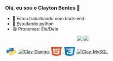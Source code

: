 ### Olá, eu sou o Clayton Bentes 👋

- 🔭 Estou trabalhando com back-end
- 🌱 Estudando python
- 😄 Pronomes: Ele/Dele

<div align="center">
  <a href="https://github.com/claytonbentes">
  <img height="180em" src="https://github-readme-stats.vercel.app/api?username=claytonbentes&show_icons=true&theme=tokyonight&include_all_commits=true&count_private=true"/>
  <img height="180em" src="https://github-readme-stats.vercel.app/api/top-langs/?username=claytonbentes&layout=compact&langs_count=7&theme=tokyonight"/>
</div>
  
<div style="display: inline_block"><br>
  <img align="center" alt="Clay-Python" height="30" width="40" src="https://raw.githubusercontent.com/devicons/devicon/master/icons/python/python-original.svg">
  <img align="center" alt="Clay-Django" height="30" width="40" src="https://cdn.jsdelivr.net/gh/devicons/devicon/icons/django/django-original.svg">
  <img align="center" alt="Clay-HTML" height="30" width="40" src="https://raw.githubusercontent.com/devicons/devicon/master/icons/html5/html5-original.svg">
  <img align="center" alt="Clay-CSS" height="30" width="40" src="https://raw.githubusercontent.com/devicons/devicon/master/icons/css3/css3-original.svg">
  <img align="center" alt="Clay-MySQL" height="30" width="40" src="https://cdn.jsdelivr.net/gh/devicons/devicon/icons/mysql/mysql-original.svg">
</div>
